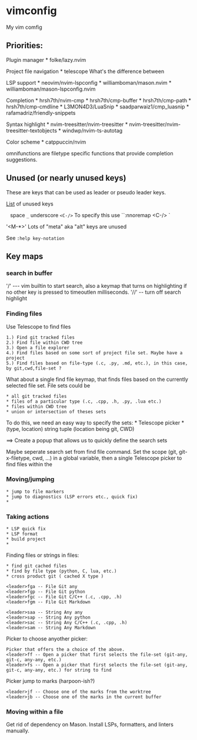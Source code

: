 # vimconfig
My vim comfig


## Priorities:

Plugin manager 
    * folke/lazy.nvim

Project file navigation
    * telescope
    What's the difference between 

LSP support 
    * neovim/nvim-lspconfig
    * williamboman/mason.nvim
    * williamboman/mason-lspconfig.nvim

Completion
    * hrsh7th/nvim-cmp
        * hrsh7th/cmp-buffer
        * hrsh7th/cmp-path
        * hrsh7th/cmp-cmdline
        * L3MON4D3/LuaSnip
        * saadparwaiz1/cmp_luasnip
        * rafamadriz/friendly-snippets

Syntax highlight
    * nvim-treesitter/nvim-treesitter
    * nvim-treesitter/nvim-treesitter-textobjects
    * windwp/nvim-ts-autotag

Color scheme
    * catppuccin/nvim

omnifunctions are filetype specific functions that provide completion suggestions.

## Unused (or nearly unused keys)

These are keys that can be used as leader or pseudo leader keys.

[List](https://vim.fandom.com/wiki/Unused_keys) of unused keys

` ` space
`_` underscore
`<C-/>` To specify this use ``:nnoremap <C-\/> <cmd>`

'<M-*>'  Lots of "meta" aka "alt" keys are unused 

See `:help key-notation`


## Key maps

### search in buffer

'/' --- vim builtin to start search, also a keymap that turns on highlighting if no other key is pressed to timeoutlen
        milliseconds.
'//' -- turn off search highlight

### Finding files

Use Telescope to find files

    1.) Find git tracked files
    2.) Find file within CWD tree
    3.) Open a file explorer
    4.) Find files based on some sort of project file set. Maybe have a project 
    5.) Find files based on file-type (.c, .py, .md, etc.), in this case, by git,cwd,file-set ?

What about a single find file keymap, that finds files based on the currently selected file set.
File sets could be 
    
    * all git tracked files
    * files of a particular type (.c, .cpp, .h, .py, .lua etc.)
    * files within CWD tree
    * union or intersection of theses sets

To do this, we need an easy way to specify the sets:
    * Telescope picker
    * (type, location) string tuple (location being git, CWD)

==> Create a popup that allows us to quickly define the search sets

Maybe seperate search set from find file command.  Set the scope (git, git-x-filetype, cwd, ...) in a global
variable, then a single Telescope picker to find files within the 

### Moving/jumping

    * jump to file markers
    * jump to diagnostics (LSP errors etc., quick fix)
    * 

### Taking actions

    * LSP quick fix
    * LSP format
    * build project
    * 
    

Finding files or strings in files:


    * find git cached files
    * find by file type (python, C, lua, etc.)
    * cross product git ( cached X type )

    <leader>fga -- File Git any
    <leader>fgp -- File Git python
    <leader>fgc -- File Git C/C++ (.c, .cpp, .h)
    <leader>fgm -- File Git Markdown

    <leader>saa -- String Any any
    <leader>sap -- String Any python
    <leader>sac -- String Any C/C++ (.c, .cpp, .h)
    <leader>sam -- String Any Markdown

Picker to choose anyother picker:

    Picker that offers the a choice of the above.
    <leader>ff -- Open a picker that first selects the file-set (git-any, git-c, any-any, etc.)
    <leader>fs -- Open a picker that first selects the file-set (git-any, git-c, any-any, etc.) for string to find

Picker jump to marks (harpoon-ish?)

    <leader>jf -- Choose one of the marks from the worktree
    <leader>jb -- Choose one of the marks in the current buffer

### Moving within a file

Get rid of dependency on Mason. Install LSPs, formatters, and linters manually.


